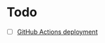 # Todo

- [ ] [GitHub Actions deployment](https://docusaurus.io/docs/deployment#triggering-deployment-with-github-actions)